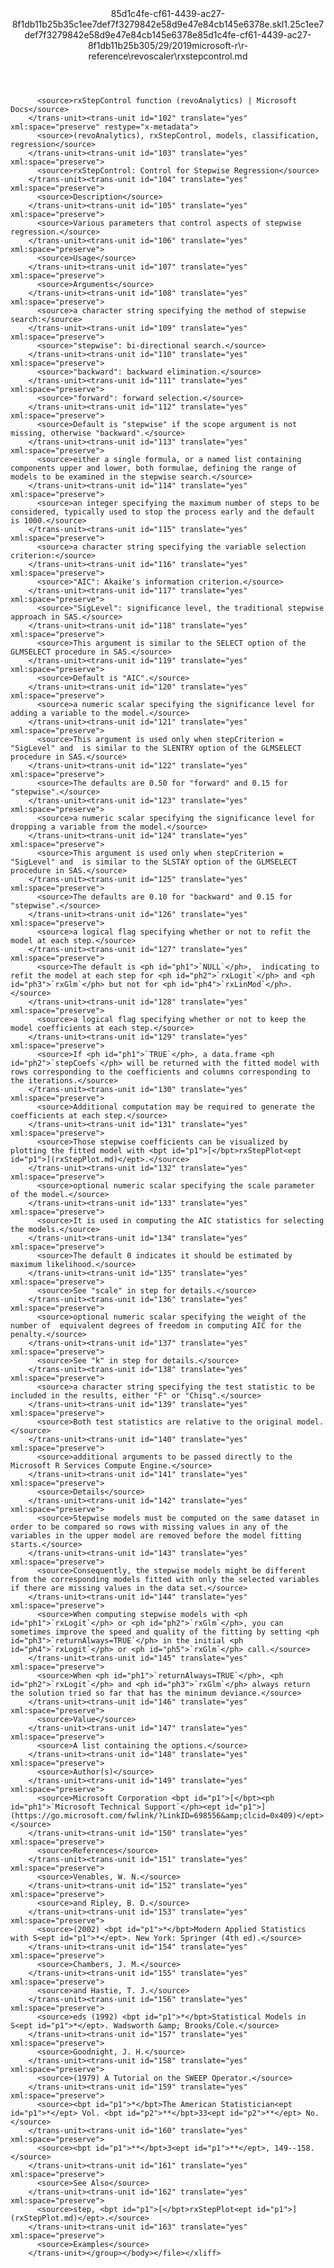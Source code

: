 <?xml version="1.0"?><xliff version="1.2" xmlns="urn:oasis:names:tc:xliff:document:1.2" xmlns:xsi="http://www.w3.org/2001/XMLSchema-instance" xsi:schemaLocation="urn:oasis:names:tc:xliff:document:1.2 xliff-core-1.2-transitional.xsd"><file datatype="xml" original="rxstepcontrol.md" source-language="en-US" target-language="en-US"><header><tool tool-id="mdxliff" tool-name="mdxliff" tool-version="1.0-8ab897d" tool-company="Microsoft" /><xliffext:skl_file_name xmlns:xliffext="urn:microsoft:content:schema:xliffextensions">85d1c4fe-cf61-4439-ac27-8f1db11b25b35c1ee7def7f3279842e58d9e47e84cb145e6378e.skl</xliffext:skl_file_name><xliffext:version xmlns:xliffext="urn:microsoft:content:schema:xliffextensions">1.2</xliffext:version><xliffext:ms.openlocfilehash xmlns:xliffext="urn:microsoft:content:schema:xliffextensions">5c1ee7def7f3279842e58d9e47e84cb145e6378e</xliffext:ms.openlocfilehash><xliffext:ms.sourcegitcommit xmlns:xliffext="urn:microsoft:content:schema:xliffextensions">85d1c4fe-cf61-4439-ac27-8f1db11b25b3</xliffext:ms.sourcegitcommit><xliffext:ms.lasthandoff xmlns:xliffext="urn:microsoft:content:schema:xliffextensions">05/29/2019</xliffext:ms.lasthandoff><xliffext:ms.openlocfilepath xmlns:xliffext="urn:microsoft:content:schema:xliffextensions">microsoft-r\r-reference\revoscaler\rxstepcontrol.md</xliffext:ms.openlocfilepath></header><body><group id="content" extype="content"><trans-unit id="101" translate="yes" xml:space="preserve" restype="x-metadata">
          <source>rxStepControl function (revoAnalytics) | Microsoft Docs</source>
        </trans-unit><trans-unit id="102" translate="yes" xml:space="preserve" restype="x-metadata">
          <source>(revoAnalytics), rxStepControl, models, classification, regression</source>
        </trans-unit><trans-unit id="103" translate="yes" xml:space="preserve">
          <source>rxStepControl: Control for Stepwise Regression</source>
        </trans-unit><trans-unit id="104" translate="yes" xml:space="preserve">
          <source>Description</source>
        </trans-unit><trans-unit id="105" translate="yes" xml:space="preserve">
          <source>Various parameters that control aspects of stepwise regression.</source>
        </trans-unit><trans-unit id="106" translate="yes" xml:space="preserve">
          <source>Usage</source>
        </trans-unit><trans-unit id="107" translate="yes" xml:space="preserve">
          <source>Arguments</source>
        </trans-unit><trans-unit id="108" translate="yes" xml:space="preserve">
          <source>a character string specifying the method of stepwise search:</source>
        </trans-unit><trans-unit id="109" translate="yes" xml:space="preserve">
          <source>"stepwise": bi-directional search.</source>
        </trans-unit><trans-unit id="110" translate="yes" xml:space="preserve">
          <source>"backward": backward elimination.</source>
        </trans-unit><trans-unit id="111" translate="yes" xml:space="preserve">
          <source>"forward": forward selection.</source>
        </trans-unit><trans-unit id="112" translate="yes" xml:space="preserve">
          <source>Default is "stepwise" if the scope argument is not missing, otherwise "backward".</source>
        </trans-unit><trans-unit id="113" translate="yes" xml:space="preserve">
          <source>either a single formula, or a named list containing components upper and lower, both formulae, defining the range of models to be examined in the stepwise search.</source>
        </trans-unit><trans-unit id="114" translate="yes" xml:space="preserve">
          <source>an integer specifying the maximum number of steps to be considered, typically used to stop the process early and the default is 1000.</source>
        </trans-unit><trans-unit id="115" translate="yes" xml:space="preserve">
          <source>a character string specifying the variable selection criterion:</source>
        </trans-unit><trans-unit id="116" translate="yes" xml:space="preserve">
          <source>"AIC": Akaike's information criterion.</source>
        </trans-unit><trans-unit id="117" translate="yes" xml:space="preserve">
          <source>"SigLevel": significance level, the traditional stepwise approach in SAS.</source>
        </trans-unit><trans-unit id="118" translate="yes" xml:space="preserve">
          <source>This argument is similar to the SELECT option of the GLMSELECT procedure in SAS.</source>
        </trans-unit><trans-unit id="119" translate="yes" xml:space="preserve">
          <source>Default is "AIC".</source>
        </trans-unit><trans-unit id="120" translate="yes" xml:space="preserve">
          <source>a numeric scalar specifying the significance level for adding a variable to the model.</source>
        </trans-unit><trans-unit id="121" translate="yes" xml:space="preserve">
          <source>This argument is used only when stepCriterion = "SigLevel" and  is similar to the SLENTRY option of the GLMSELECT procedure in SAS.</source>
        </trans-unit><trans-unit id="122" translate="yes" xml:space="preserve">
          <source>The defaults are 0.50 for "forward" and 0.15 for "stepwise".</source>
        </trans-unit><trans-unit id="123" translate="yes" xml:space="preserve">
          <source>a numeric scalar specifying the significance level for dropping a variable from the model.</source>
        </trans-unit><trans-unit id="124" translate="yes" xml:space="preserve">
          <source>This argument is used only when stepCriterion = "SigLevel" and  is similar to the SLSTAY option of the GLMSELECT procedure in SAS.</source>
        </trans-unit><trans-unit id="125" translate="yes" xml:space="preserve">
          <source>The defaults are 0.10 for "backward" and 0.15 for "stepwise".</source>
        </trans-unit><trans-unit id="126" translate="yes" xml:space="preserve">
          <source>a logical flag specifying whether or not to refit the model at each step.</source>
        </trans-unit><trans-unit id="127" translate="yes" xml:space="preserve">
          <source>The default is <ph id="ph1">`NULL`</ph>,  indicating to refit the model at each step for <ph id="ph2">`rxLogit`</ph> and <ph id="ph3">`rxGlm`</ph> but not for <ph id="ph4">`rxLinMod`</ph>.</source>
        </trans-unit><trans-unit id="128" translate="yes" xml:space="preserve">
          <source>a logical flag specifying whether or not to keep the model coefficients at each step.</source>
        </trans-unit><trans-unit id="129" translate="yes" xml:space="preserve">
          <source>If <ph id="ph1">`TRUE`</ph>, a data.frame <ph id="ph2">`stepCoefs`</ph> will be returned with the fitted model with rows corresponding to the coefficients and columns corresponding to the iterations.</source>
        </trans-unit><trans-unit id="130" translate="yes" xml:space="preserve">
          <source>Additional computation may be required to generate the coefficients at each step.</source>
        </trans-unit><trans-unit id="131" translate="yes" xml:space="preserve">
          <source>Those stepwise coefficients can be visualized by plotting the fitted model with <bpt id="p1">[</bpt>rxStepPlot<ept id="p1">](rxStepPlot.md)</ept>.</source>
        </trans-unit><trans-unit id="132" translate="yes" xml:space="preserve">
          <source>optional numeric scalar specifying the scale parameter of the model.</source>
        </trans-unit><trans-unit id="133" translate="yes" xml:space="preserve">
          <source>It is used in computing the AIC statistics for selecting the models.</source>
        </trans-unit><trans-unit id="134" translate="yes" xml:space="preserve">
          <source>The default 0 indicates it should be estimated by maximum likelihood.</source>
        </trans-unit><trans-unit id="135" translate="yes" xml:space="preserve">
          <source>See "scale" in step for details.</source>
        </trans-unit><trans-unit id="136" translate="yes" xml:space="preserve">
          <source>optional numeric scalar specifying the weight of the number of  equivalent degrees of freedom in computing AIC for the penalty.</source>
        </trans-unit><trans-unit id="137" translate="yes" xml:space="preserve">
          <source>See "k" in step for details.</source>
        </trans-unit><trans-unit id="138" translate="yes" xml:space="preserve">
          <source>a character string specifying the test statistic to be included in the results, either "F" or "Chisq".</source>
        </trans-unit><trans-unit id="139" translate="yes" xml:space="preserve">
          <source>Both test statistics are relative to the original model.</source>
        </trans-unit><trans-unit id="140" translate="yes" xml:space="preserve">
          <source>additional arguments to be passed directly to the Microsoft R Services Compute Engine.</source>
        </trans-unit><trans-unit id="141" translate="yes" xml:space="preserve">
          <source>Details</source>
        </trans-unit><trans-unit id="142" translate="yes" xml:space="preserve">
          <source>Stepwise models must be computed on the same dataset in order to be compared so rows with missing values in any of the variables in the upper model are removed before the model fitting starts.</source>
        </trans-unit><trans-unit id="143" translate="yes" xml:space="preserve">
          <source>Consequently, the stepwise models might be different from the corresponding models fitted with only the selected variables if there are missing values in the data set.</source>
        </trans-unit><trans-unit id="144" translate="yes" xml:space="preserve">
          <source>When computing stepwise models with <ph id="ph1">`rxLogit`</ph> or <ph id="ph2">`rxGlm`</ph>, you can sometimes improve the speed and quality of the fitting by setting <ph id="ph3">`returnAlways=TRUE`</ph> in the initial <ph id="ph4">`rxLogit`</ph> or <ph id="ph5">`rxGlm`</ph> call.</source>
        </trans-unit><trans-unit id="145" translate="yes" xml:space="preserve">
          <source>When <ph id="ph1">`returnAlways=TRUE`</ph>, <ph id="ph2">`rxLogit`</ph> and <ph id="ph3">`rxGlm`</ph> always return the solution tried so far that has the minimum deviance.</source>
        </trans-unit><trans-unit id="146" translate="yes" xml:space="preserve">
          <source>Value</source>
        </trans-unit><trans-unit id="147" translate="yes" xml:space="preserve">
          <source>A list containing the options.</source>
        </trans-unit><trans-unit id="148" translate="yes" xml:space="preserve">
          <source>Author(s)</source>
        </trans-unit><trans-unit id="149" translate="yes" xml:space="preserve">
          <source>Microsoft Corporation <bpt id="p1">[</bpt><ph id="ph1">`Microsoft Technical Support`</ph><ept id="p1">](https://go.microsoft.com/fwlink/?LinkID=698556&amp;clcid=0x409)</ept></source>
        </trans-unit><trans-unit id="150" translate="yes" xml:space="preserve">
          <source>References</source>
        </trans-unit><trans-unit id="151" translate="yes" xml:space="preserve">
          <source>Venables, W. N.</source>
        </trans-unit><trans-unit id="152" translate="yes" xml:space="preserve">
          <source>and Ripley, B. D.</source>
        </trans-unit><trans-unit id="153" translate="yes" xml:space="preserve">
          <source>(2002) <bpt id="p1">*</bpt>Modern Applied Statistics with S<ept id="p1">*</ept>. New York: Springer (4th ed).</source>
        </trans-unit><trans-unit id="154" translate="yes" xml:space="preserve">
          <source>Chambers, J. M.</source>
        </trans-unit><trans-unit id="155" translate="yes" xml:space="preserve">
          <source>and Hastie, T. J.</source>
        </trans-unit><trans-unit id="156" translate="yes" xml:space="preserve">
          <source>eds (1992) <bpt id="p1">*</bpt>Statistical Models in S<ept id="p1">*</ept>. Wadsworth &amp; Brooks/Cole.</source>
        </trans-unit><trans-unit id="157" translate="yes" xml:space="preserve">
          <source>Goodnight, J. H.</source>
        </trans-unit><trans-unit id="158" translate="yes" xml:space="preserve">
          <source>(1979) A Tutorial on the SWEEP Operator.</source>
        </trans-unit><trans-unit id="159" translate="yes" xml:space="preserve">
          <source><bpt id="p1">*</bpt>The American Statistician<ept id="p1">*</ept> Vol. <bpt id="p2">**</bpt>33<ept id="p2">**</ept> No.</source>
        </trans-unit><trans-unit id="160" translate="yes" xml:space="preserve">
          <source><bpt id="p1">**</bpt>3<ept id="p1">**</ept>, 149--158.</source>
        </trans-unit><trans-unit id="161" translate="yes" xml:space="preserve">
          <source>See Also</source>
        </trans-unit><trans-unit id="162" translate="yes" xml:space="preserve">
          <source>step, <bpt id="p1">[</bpt>rxStepPlot<ept id="p1">](rxStepPlot.md)</ept>.</source>
        </trans-unit><trans-unit id="163" translate="yes" xml:space="preserve">
          <source>Examples</source>
        </trans-unit></group></body></file></xliff>